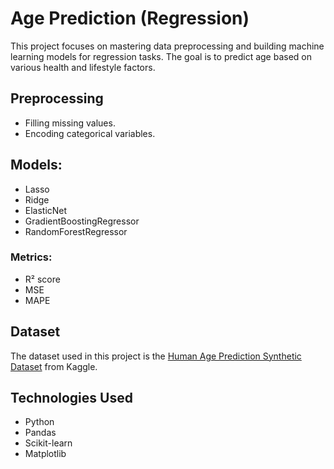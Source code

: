 # Age Prediction (Regression)

This project focuses on mastering data preprocessing and building machine learning models for regression tasks. The goal is to predict age based on various health and lifestyle factors.

## Preprocessing
- Filling missing values.
- Encoding categorical variables.

## Models:
- Lasso
- Ridge
- ElasticNet
- GradientBoostingRegressor
- RandomForestRegressor

### Metrics:
- R² score
- MSE
- MAPE

## Dataset
The dataset used in this project is the [Human Age Prediction Synthetic Dataset](https://www.kaggle.com/datasets/abdullah0a/human-age-prediction-synthetic-dataset) from Kaggle.

## Technologies Used
- Python
- Pandas
- Scikit-learn
- Matplotlib
